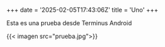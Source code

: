 +++
date = '2025-02-05T17:43:06Z'
title = 'Uno'
+++

Esta es una prueba desde Terminus Android

{{< imagen src="prueba.jpg">}}
